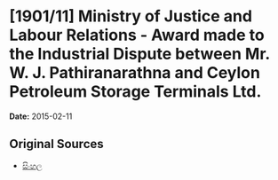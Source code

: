 # [1901/11] Ministry of Justice and Labour Relations - Award made to the Industrial Dispute between Mr. W. J. Pathiranarathna and Ceylon Petroleum Storage Terminals Ltd.

**Date:** 2015-02-11

## Original Sources

- [සිංහල](https://documents.gov.lk/view/extra-gazettes/2015/2/1901-11_S.pdf)
